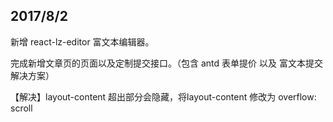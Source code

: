 2017/8/2
--------

新增 react-lz-editor 富文本编辑器。

完成新增文章页的页面以及定制提交接口。（包含 antd 表单提价 以及 富文本提交解决方案）


【解决】layout-content 超出部分会隐藏，将layout-content 修改为 overflow: scroll